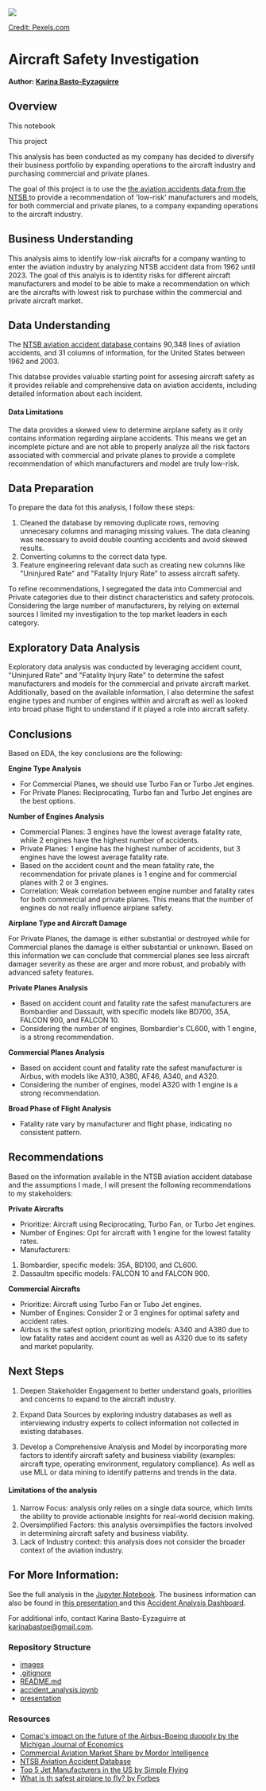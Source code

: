 <img src="images/airplane_hangar.jpg">

[Credit: Pexels.com](https://www.pexels.com/search/hangar/)

# Aircraft Safety Investigation

**Author: <a href="https://www.linkedin.com/in/karina-basto-eyzaguirre-203a0445/"> Karina Basto-Eyzaguirre</a>**

## Overview
This notebook

This project 

This analysis has been conducted as my company has decided to diversify their business portfolio by expanding operations to the aircraft industry and purchasing commercial and private planes.

The goal of this project is to use the <a href="https://www.kaggle.com/datasets/khsamaha/aviation-accident-database-synopses">the aviation accidents data from the NTSB </a> to provide a recommendation of 'low-risk' manufacturers and models, for both commercial and private planes, to a company expanding operations to the aircraft industry. 

## Business Understanding
This analysis aims to identify low-risk aircrafts for a company wanting to enter the aviation industry by analyzing NTSB accident data from 1962 until 2023. The goal of this analyis is to identity risks for different aircraft manufacturers and model to be able to make a recommendation on which are the aircrafts with lowest risk to purchase within the commercial and private aircraft market.

## Data Understanding
The <a href="https://www.kaggle.com/datasets/khsamaha/aviation-accident-database-synopses"> NTSB aviation accident database </a> contains  90,348 lines of aviation accidents, and 31 columns of information, for the United States between 1962 and 2003.

This databse provides  valuable starting point for assesing aircraft safety as it provides reliable and comprehensive  data on aviation accidents, including detailed information about each incident.

#### Data Limitations
The data provides a skewed view to determine airplane safety as it only contains information regarding airplane accidents. This means we get an incomplete picture and are not able to properly analyze all the risk factors associated with commercial and private planes to provide a complete recommendation of which manufacturers and model are truly low-risk.

## Data Preparation
To prepare the data fot this analysis, I follow these steps:
1. Cleaned the database by removing duplicate rows, removing unnecesary columns and managing missing values. The data cleaning was necessary to avoid double counting accidents and avoid skewed results.
2. Converting columns to the correct data type.
3. Feature engineering relevant data such as creating new columns like "Uninjured Rate" and "Fatality Injury Rate" to assess aircraft safety.

To refine recommendations, I segregated the data into Commercial and Private categories due to their distinct characteristics and safety protocols. Considering the large number of manufacturers, by relying on external sources I limited my investigation to the top market leaders in each category.

## Exploratory Data Analysis
Exploratory data analysis was conducted by leveraging accident count, "Uninjured Rate" and "Fatality Injury Rate" to determine the safest manufacturers and models for the commercial and private aircraft market. Additionally, based on the available information, I also determine the safest engine types and number of engines within and aircraft as well as looked into broad phase flight to understand if it played a role into aircraft safety.

## Conclusions
Based on EDA, the key conclusions are the following:

**Engine Type Analysis**

- For Commercial Planes, we should use Turbo Fan or Turbo Jet engines.
- For Private Planes: Reciprocating, Turbo fan and Turbo Jet engines are the best options.
  
**Number of Engines Analysis**

- Commercial Planes: 3 engines have the lowest average fatality rate, while 2 engines have the highest number of accidents.
- Private Planes: 1 engine has the highest number of accidents, but 3 engines have the lowest average fatality rate.
- Based on the accident count and the mean fatality rate, the recommendation for private planes is 1 engine and for commercial planes with 2 or 3 engines.
- Correlation: Weak correlation between engine number and fatality rates for both commercial and private planes. This means that the number of engines do not really influence airplane safety.

**Airplane Type and Aircraft Damage**

For Private Planes, the damage is either substantial or destroyed while for Commercial planes the damage is either substantial or unknown. Based on this information we can conclude that commercial planes see less aircraft damager severity as these are arger and more robust, and probably with advanced safety features.

**Private Planes Analysis**

- Based on accident count and fatality rate the safest manufacturers are Bombardier and Dassault, with specific models like BD700, 35A, FALCON 900, and FALCON 10.
- Considering the number of engines, Bombardier's CL600, with 1 engine, is a strong recommendation.

**Commercial Planes Analysis**

- Based on accident count and fatality rate the safest manufacturer is Airbus, with models like A310, A380, AF46, A340, and A320.
- Considering the number of engines, model A320 with 1 engine is a strong recommendation.

**Broad Phase of Flight Analysis**

- Fatality rate vary by manufacturer and flight phase, indicating no consistent pattern.

## Recommendations
Based on the information available in the NTSB aviation accident database and the assumptions I made, I will present the following recommendations to my stakeholders:

**Private Aircrafts**

- Prioritize: Aircraft using Reciprocating, Turbo Fan, or Turbo Jet engines.
- Number of Engines: Opt for aircraft with 1 engine for the lowest fatality rates.
- Manufacturers:
1. Bombardier, specific models: 35A, BD100, and CL600.
2. Dassaultm specific models: FALCON 10 and FALCON 900.

**Commercial Aircrafts**

- Prioritize: Aircraft using Turbo Fan or Tubo Jet engines.
- Number of Engines: Consider 2 or 3 engines for optimal safety and accident rates.
- Airbus is the safest option, prioritizing models: A340 and A380 due to low fatality rates and accident count as well as A320 due to its safety and market popularity.

## Next Steps 
1. Deepen Stakeholder Engagement to better understand goals, priorities and concerns to expand to the aircraft industry.

2. Expand Data Sources by exploring industry databases as well as interviewing industry experts to collect information not collected in existing databases.

3. Develop a Comprehensive Analysis and Model by incorporating more factors to identify aircraft safety and business viability (examples: aircraft type, operating environment, regulatory compliance). As well as use MLL or data mining to identify patterns and trends in the data.

#### Limitations of the analysis
1. Narrow Focus: analysis only relies on a single data source, which limits the ability to provide actionable insights for real-world decision making.
2. Oversimplified Factors: this analysis oversimplifies the factors involved in determining aircraft safety and business viability.
3. Lack of Industry context: this analysis does not consider the broader context of the aviation industry.

## For More Information:
See the full analysis in the <a href="https://github.com/KBE25/risk_analysis/blob/main/accident_analysis.ipynb">Jupyter Notebook</a>.
The business information can also be found in <a href="https://github.com/KBE25/risk_analysis/blob/main/presentation.pdf">this presentation </a> and this <a href="">Accident Analysis Dashboard</a>.

For additional info, contact Karina Basto-Eyzaguirre at karinabastoe@gmail.com.

### Repository Structure
- <a href="https://github.com/KBE25/risk_analysis/tree/main/images"> images </a>
- <a href="https://github.com/KBE25/risk_analysis/blob/main/.gitignore"> .gitignore </a>
- <a href="https://github.com/KBE25/risk_analysis/blob/main/README.md"> README.md </a>
- <a href="https://github.com/KBE25/risk_analysis/blob/main/accident_analysis.ipynb"> accident_analysis.ipynb </a>
- <a href="https://github.com/KBE25/risk_analysis/blob/main/presentation.pdf"> presentation </a>

### Resources
- <a href="https://sites.lsa.umich.edu/mje/2024/05/08/comacs-impact-on-the-future-of-the-airbus-boeing-duopoly/#:~:text=For%20decades%2C%20two%20major%20firms,other%2060.4%25%20of%20the%20industry."> Comac's impact on the future of the Airbus-Boeing duopoly by the Michigan Journal of Economics </a>
- <a href="https://www.mordorintelligence.com/industry-reports/commercial-aircraft-market/market-share"> Commercial Aviation Market Share by Mordor Intelligence </a>
- <a href="https://www.kaggle.com/datasets/khsamaha/aviation-accident-database-synopses">NTSB Aviation Accident Database</a>
- <a href="https://simpleflying.com/top-5-private-jet-manufacturers-market-share-usa/"> Top 5 Jet Manufacturers in the US by Simple Flying </a>
- <a href="https://www.forbes.com/sites/geoffwhitmore/2019/08/16/what-is-the-safest-airplane-to-fly/"> What is th safest airplane to fly? by Forbes</a>